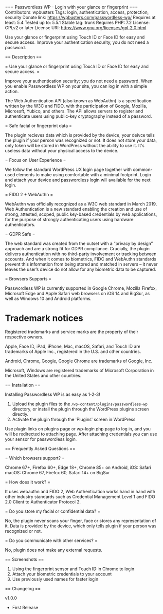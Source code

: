 === Passwordless WP - Login with your glance or fingerprint ===
Contributors: wpbusters
Tags: login, authentication, access, protection, security
Donate link: https://wpbusters.com/passwordless-wp/
Requires at least: 5.4
Tested up to: 5.5.1
Stable tag: trunk
Requires PHP: 7.2
License: GPLv2 or later
License URI: https://www.gnu.org/licenses/gpl-2.0.html

Use your glance or fingerprint using Touch ID or Face ID for easy and secure access. Improve your authentication security, you do not need a password.

== Description ==

= Use your glance or fingerprint using Touch ID or Face ID for easy and secure access. =

Improve your authentication security; you do not need a password.
When you enable Passwordless WP on your site, you can log in with a simple action.

The Web Authentication API (also known as WebAuthn) is a specification written by the W3C and FIDO, with the participation of Google, Mozilla, Microsoft, Yubico, and others. The API allows servers to register and authenticate users using public-key cryptography instead of a password.

= Safe facial or fingerprint data =

The plugin recieves data which is provided by the device, your deivce tells the plugin if your person was recognized or not. It does not store your data, only token will be stored in WordPress without the ability to use it. It's useless data without your physical access to the device.

= Focus on User Experience =

We follow the standard WordPress UX login page together with common-used elements to make using comfortable with a minimal footprint. Login and attach your device and passwordless login will available for the next login.

= FIDO 2 + WebAuthn = 

WebAuthn was officially recognized as a W3C web standard in March 2019. Web Authentication is a new standard enabling the creation and use of strong, attested, scoped, public key-based credentials by web applications, for the purpose of strongly authenticating users using hardware authenticators.

= GDPR Safe =

The web standard was created from the outset with a “privacy by design” approach and are a strong fit for GDPR compliance. Crucially, the plugin delivers authentication with no third-party involvement or tracking between accounts. And when it comes to biometrics, FIDO and WebAuthn standards prevent this information from being stored and matched in servers – it never leaves the user’s device do not allow for any biometric data to be captured.

= Browsers Supports =

Passwordless WP is currently supported in Google Chrome, Mozilla Firefox, Microsoft Edge and Apple Safari web browsers on iOS 14 and BigSur, as well as Windows 10 and Android platforms.

# Trademark notices

Registered trademarks and service marks are the property of their respective owners.

Apple, Face ID, iPad, iPhone, Mac, macOS, Safari, and Touch ID are trademarks of Apple Inc., registered in the U.S. and other countries.

Android, Chrome, Google, Google Chrome are trademarks of Google, Inc.

Microsoft, Windows are registered trademarks of Microsoft Corporation in the United States and other countries.

== Installation ==

Installing Passwordless WP is as easy as 1-2-3!

1. Upload the plugin files to the `/wp-content/plugins/passwordless-wp` directory, or install the plugin through the WordPress plugins screen directly.
2. Activate the plugin through the 'Plugins' screen in WordPress

Use plugin links on plugins page or wp-login.php page to log in, and you will be redirected to attaching page. After attaching credentials you can use your sensor for passwordless login.

== Frequently Asked Questions ==

= Which browsers support? =

Chrome 67+, Firefox 60+, Edge 18+, Chrome 85+ on Android,
iOS: Safari
macOS: Chrome 67, Firefox 60, Safari 14+ on BigSur

= How does it work? =

It uses webauthn and FIDO 2, Web Authentication works hand in hand with other industry standards such as Credential Management Level 1 and FIDO 2.0 Client to Authenticator Protocol 2.

= Do you store my facial or confidential data? =

No, the plugin never scans your finger, face or stores any representation of it. Data is provided by the device, which only tells plugin if your person was recognized or not.

= Do you communicate with other services? = 

No, plugin does not make any external requests.

== Screenshots ==

1. Using the fingerprint sensor and Touch ID in Chrome to login
2. Attach your biometric credentials to your account
3. Use previously used names for faster login

== Changelog ==

v1.0.0
* First Release

